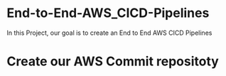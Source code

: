# End-to-End-AWS_CICD-Pipelines

In this Project, our goal is to create an End to End AWS CICD Pipelines

# Create our AWS Commit repositoty
